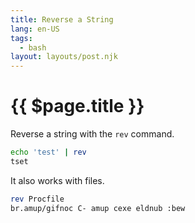```yaml
---
title: Reverse a String
lang: en-US
tags:
  - bash
layout: layouts/post.njk
---
```


# {{ $page.title }}

Reverse a string with the `rev` command.

```bash
echo 'test' | rev
tset
```

It also works with files.

```bash
rev Procfile
br.amup/gifnoc C- amup cexe eldnub :bew
```
